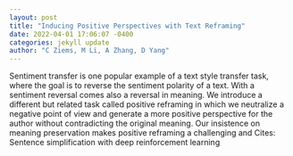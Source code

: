 ```yaml
--- 
layout: post 
title: "Inducing Positive Perspectives with Text Reframing" 
date: 2022-04-01 17:06:07 -0400 
categories: jekyll update 
author: "C Ziems, M Li, A Zhang, D Yang" 
--- 
```

Sentiment transfer is one popular example of a text style transfer task, where the goal is to reverse the sentiment polarity of a text. With a sentiment reversal comes also a reversal in meaning. We introduce a different but related task called positive reframing in which we neutralize a negative point of view and generate a more positive perspective for the author without contradicting the original meaning. Our insistence on meaning preservation makes positive reframing a challenging and Cites: Sentence simplification with deep reinforcement learning